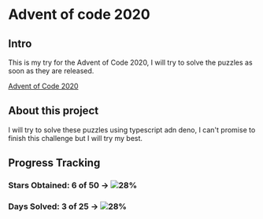 # Advent of code 2020

## Intro

This is my try for the Advent of Code 2020, I will try to solve the puzzles as soon as they are released.

[Advent of Code 2020](https://adventofcode.com/2020/)

## About this project

I will try to solve these puzzles using typescript adn deno, I can't promise to finish this challenge but I will try my best.


## Progress Tracking
### Stars Obtained: 6 of 50 → ![28%](https://progress-bar.xyz/12)
### Days Solved: 3 of 25 → ![28%](https://progress-bar.xyz/12)